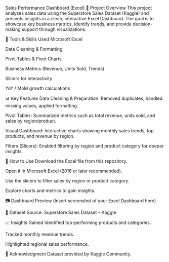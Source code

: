 Sales Performance Dashboard (Excel)
📌 Project Overview
This project analyzes sales data using the Superstore Sales Dataset (Kaggle) and presents insights in a clean, interactive Excel Dashboard.
The goal is to showcase key business metrics, identify trends, and provide decision-making support through visualizations.

🔧 Tools & Skills Used
Microsoft Excel

Data Cleaning & Formatting

Pivot Tables & Pivot Charts

Business Metrics (Revenue, Units Sold, Trends)

Slicers for interactivity

YoY / MoM growth calculations

📊 Key Features
Data Cleaning & Preparation: Removed duplicates, handled missing values, applied formatting.

Pivot Tables: Summarized metrics such as total revenue, units sold, and sales by region/product.

Visual Dashboard: Interactive charts showing monthly sales trends, top products, and revenue by region.

Filters (Slicers): Enabled filtering by region and product category for deeper insights.

🚀 How to Use
Download the Excel file from this repository.

Open it in Microsoft Excel (2016 or later recommended).

Use the slicers to filter sales by region or product category.

Explore charts and metrics to gain insights.

📷 Dashboard Preview
(Insert screenshot of your Excel Dashboard here)

📂 Dataset
Source: Superstore Sales Dataset – Kaggle

📈 Insights Gained
Identified top-performing products and categories.

Tracked monthly revenue trends.

Highlighted regional sales performance.

🤝 Acknowledgment
Dataset provided by Kaggle Community.
